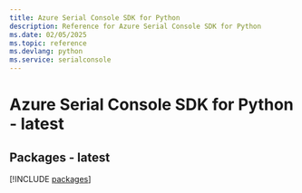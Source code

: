 ```yaml
---
title: Azure Serial Console SDK for Python
description: Reference for Azure Serial Console SDK for Python
ms.date: 02/05/2025
ms.topic: reference
ms.devlang: python
ms.service: serialconsole
---
```

# Azure Serial Console SDK for Python - latest
## Packages - latest
[!INCLUDE [packages](serial-console-index.md)]